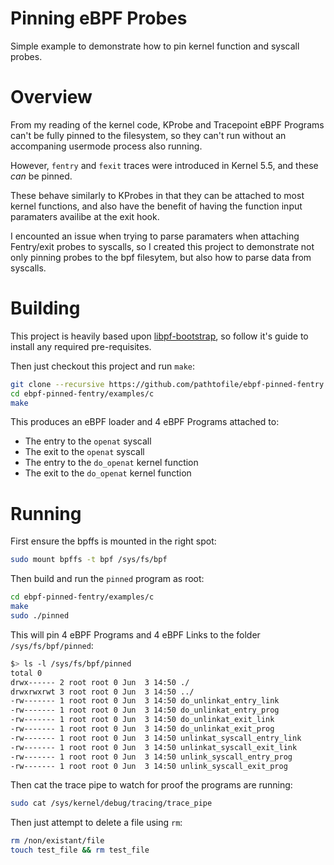# Pinning eBPF Probes

Simple example to demonstrate how to pin kernel function and syscall probes.


# Overview
From my reading of the kernel code, KProbe and Tracepoint eBPF Programs can't be
fully pinned to the filesystem, so they can't run without an accompaning usermode process also running.

However, `fentry` and `fexit` traces were introduced in Kernel 5.5, and these *can* be pinned.

These behave similarly to KProbes in that they can be attached to most kernel functions, and also
have the benefit of having the function input paramaters availibe at the exit hook.

I encounted an issue when trying to parse paramaters when attaching Fentry/exit probes to syscalls, so I created this
project to demonstrate not only pinning probes to the bpf filesytem, but also how to parse
data from syscalls.


# Building
This project is heavily based upon [libpf-bootstrap](https://github.com/libbpf/libbpf-bootstrap), so follow
it's guide to install any required pre-requisites.

Then just checkout this project and run `make`:
```bash
git clone --recursive https://github.com/pathtofile/ebpf-pinned-fentry.git
cd ebpf-pinned-fentry/examples/c
make
```

This produces an eBPF loader and 4 eBPF Programs attached to:
- The entry to the `openat` syscall
- The exit to the `openat` syscall
- The entry to the `do_openat` kernel function
- The exit to the `do_openat` kernel function

# Running
First ensure the bpffs is mounted in the right spot:
```bash
sudo mount bpffs -t bpf /sys/fs/bpf
```

Then build and run the `pinned` program as root:
```bash
cd ebpf-pinned-fentry/examples/c
make
sudo ./pinned
```

This will pin 4 eBPF Programs and 4 eBPF Links to the folder `/sys/fs/bpf/pinned`:
```bash
$> ls -l /sys/fs/bpf/pinned
total 0
drwx------ 2 root root 0 Jun  3 14:50 ./
drwxrwxrwt 3 root root 0 Jun  3 14:50 ../
-rw------- 1 root root 0 Jun  3 14:50 do_unlinkat_entry_link
-rw------- 1 root root 0 Jun  3 14:50 do_unlinkat_entry_prog
-rw------- 1 root root 0 Jun  3 14:50 do_unlinkat_exit_link
-rw------- 1 root root 0 Jun  3 14:50 do_unlinkat_exit_prog
-rw------- 1 root root 0 Jun  3 14:50 unlinkat_syscall_entry_link
-rw------- 1 root root 0 Jun  3 14:50 unlinkat_syscall_exit_link
-rw------- 1 root root 0 Jun  3 14:50 unlink_syscall_entry_prog
-rw------- 1 root root 0 Jun  3 14:50 unlink_syscall_exit_prog
```

Then cat the trace pipe to watch for proof the programs are running:
```bash
sudo cat /sys/kernel/debug/tracing/trace_pipe
```

Then just attempt to delete a file using `rm`:
```bash
rm /non/existant/file
touch test_file && rm test_file
```
